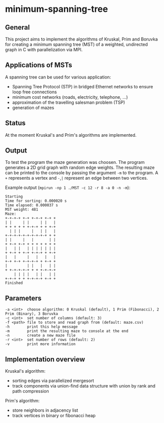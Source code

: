 minimum-spanning-tree
=====================

General
-------

This project aims to implement the algorithms of Kruskal, Prim and Boruvka for creating a minimum spanning tree (MST) of a weighted, undirected graph in C with parallelization via MPI.

Applications of MSTs
--------------------

A spanning tree can be used for various application:
* Spanning Tree Protocol (STP) in bridged Ethernet networks to ensure loop free connections
* minimum cost networks (roads, electricity, telephone, ...)
* approximation of the travelling salesman problem (TSP)
* generation of mazes

Status
------

At the moment Kruskal's and Prim's algorithms are implemented.

Output
------

To test the program the maze generation was choosen. The program generates a 2D grid graph with random edge weights. The resulting maze can be printed to the console by passing the argument `-m` to the program. A `+` represents a vertex and `-`,`|` represent an edge between two vertices.

Example output (`mpirun -np 1 ./MST -c 12 -r 8 -a 0 -n -m`):
```
Starting
Time for sorting: 0.000020 s
Time elapsed: 0.000037 s
MST weight: 481
Maze:
+-+-+-+ +-+ +-+-+ +-+ +
| |     | |     | |   |
+ + + + + +-+-+ + + +-+
  | | |     |   | |   |
+-+-+-+-+-+-+-+-+-+ + +
| |     |   |       | |
+ +-+ +-+ + + + + + + +
|   | |   | | | | | | |
+ +-+ + +-+ +-+-+ + +-+
|   |     |   |   |   |
+-+ +-+ +-+-+-+ + +-+ +
|         | |   |   | |
+ +-+-+-+-+ + + +-+-+-+
    | | | |   | |   | |
+-+-+ + + +-+-+-+ +-+ +
Finished
```

Parameters
----------

```
-a <int>  choose algorithm: 0 Kruskal (default), 1 Prim (Fibonacci), 2 Prim (Binary), 3 Boruvka
-c <int>  set number of columns (default: 3)
-f <path> file to store and read graph from (default: maze.csv)
-h        print this help message
-m        print the resulting maze to console at the end
-n        create a new maze file
-r <int>  set number of rows (default: 2)
-v        print more information
```

Implementation overview
-----------------------

Kruskal's algorithm:
* sorting edges via parallelized mergesort
* track components via union-find data structure with union by rank and path compression

Prim's algorithm:
* store neighbors in adjacency list
* track vertices in binary or fibonacci heap
